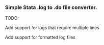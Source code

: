 ### Simple Stata .log to .do file converter.

TODO:

Add support for logs that require multiple lines 

Add support for formatted log files

